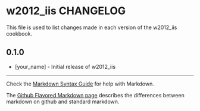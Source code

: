 w2012_iis CHANGELOG
===================

This file is used to list changes made in each version of the w2012_iis cookbook.

0.1.0
-----
- [your_name] - Initial release of w2012_iis

- - -
Check the [Markdown Syntax Guide](http://daringfireball.net/projects/markdown/syntax) for help with Markdown.

The [Github Flavored Markdown page](http://github.github.com/github-flavored-markdown/) describes the differences between markdown on github and standard markdown.
